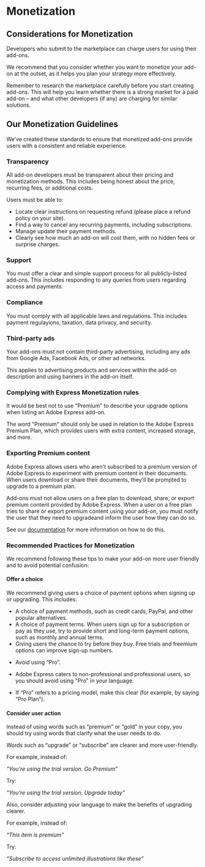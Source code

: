 # Monetization

## Considerations for Monetization

Developers who submit to the marketplace can charge users for using their add-ons.

We recommend that you consider whether you want to monetize your add-on at the outset, as it helps you plan your strategy more effectively.

Remember to research the marketplace carefully before you start creating add-ons. This will help you learn whether there is a strong market for a paid add-on – and what other developers (if any) are charging for similar solutions.

<!-- ## Payment Models

You can choose from a variety of models for your add-on. Take the time to consider which one suits your needs best.

### Free

Users are not charged for adding and using the add-on.

## Freemium

This model offers a basic version for free, but users must upgrade to a paid version for extra features and content. This payment could be a one-time fee or subscription.

Freemium add-ons have a high percentage of acquisition in our marketplace, making this our recommended option.

### Paid

This requires users to pay a fee before using the add-on. You may wish to offer a trial period at the outset, in which users can test out the add-on for a certain period of time before deciding whether to pay.

### Sign-up for service (SaaS)

The add-on requires the user to have access to external services before they can use it.

### Credits

This model asks users to buy credits which can be used for services on the add-on. This can be used for things such as licensing images or trying out Generative AI models. Many add-ons offer users some free credits to start so they can test out the service. -->

## Our Monetization Guidelines

We’ve created these standards to ensure that monetized add-ons provide users with a consistent and reliable experience.

### Transparency

All add-on developers must be transparent about their pricing and monetization methods. This includes being honest about the price, recurring fees, or additional costs.

Users must be able to:

- Locate clear instructions on requesting refund (please place a refund policy on your site).
- Find a way to cancel any recurring payments, including subscriptions.
- Manage update their payment methods.
- Clearly see how much an add-on will cost them, with no hidden fees or surprise charges.

### Support

You must offer a clear and simple support process for all publicly-listed add-ons. This includes responding to any queries from users regarding access and payments.

### Compliance

You must comply with all applicable laws and regulations. This includes payment regulayions, taxation, data privacy, and security.

### Third-party ads

Your add-ons must not contain third-party advertising, including any ads from Google Ads, Facebook Ads, or other ad networks.

This applies to advertising products and services within the add-on description and using banners in the add-on itself.

### Complying with Express Monetization rules

It would be best not to use "Premium" to describe your upgrade options when listing an Adobe Express add-on.

The word "Premium" should only be used in relation to the Adobe Express Premium Plan, which provides users with extra content, increased storage, and more.


### Exporting Premium content

Adobe Express allows users who aren't subscribed to a premium version of Adobe Express to experiment with premium content in their documents. When users download or share their documents, they'll be prompted to upgrade to a premium plan.


Add-ons must not allow users on a free plan to download, share, or export premium content provided by Adobe Express. When a user on a free plan tries to share or export premium content using your add-on, you must notify the user that they need to upgradeand inform the user how they can do so.

See our [documentation](../../develop/use_cases.md#premium-content) for more information on how to do this.

### Recommended Practices for Monetization

We recommend following these tips to make your add-on more user friendly and to avoid potential confusion:

#### Offer a choice

We recommend giving users a choice of payment options when signing up or upgrading. This includes:

- A choice of payment methods, such as credit cards, PayPal, and other popular alternatives.
- A choice of payment terms. When users sign up for a subscription or pay as they use, try to provide short and long-term payment options, such as monthly and annual terms.
- Giving users the chance to try before they buy. Free trials and freemium options can improve sign-up numbers.

<!-- - Differentiate between “free” and “trial”

- These words are not interchangeable. “Free” tends to mean that users will not be charged for content while it is published and available.

- “Trial” means that content is free for a limited time. A “free trial” means that the user will not be charged for content for a set period, at which point they will need to pay a fee to access it. -->

- Avoid using “Pro”.

- Adobe Express caters to non-professional and professional users, so you should avoid using "Pro" in your language.

- If “Pro” refers to a pricing model, make this clear (for example, by saying “Pro Plan”).

#### Consider user action

Instead of using words such as “premium” or “gold” in your copy, you should try using words that clarify what the user needs to do.

Words such as “upgrade” or “subscribe” are clearer and more user-friendly.

For example, instead of:

*“You’re using the trial version. Go Premium”*

Try:

*“You’re using the trial version. Upgrade today”*

Also, consider adjusting your language to make the benefits of upgrading clearer.

For example, instead of:

*“This item is premium”*

Try:

*“Subscribe to access unlimited illustrations like these”*
